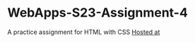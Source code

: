 # WebApps-S23-Assignment-4
A practice assignment for HTML with CSS
[Hosted at](https://44-563-web-apps-s23.github.io/44563-webapps-s23-assignment4-kallapavankumarreddy/play.html)